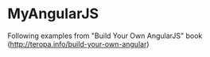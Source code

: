# MyAngularJS
Following examples from "Build Your Own AngularJS" book (http://teropa.info/build-your-own-angular) 
